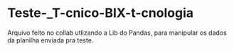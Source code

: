 # Teste-_T-cnico-BIX-t-cnologia
Arquivo feito no collab utlizando a Lib do Pandas, para manipular os dados da planilha enviada pra teste.
